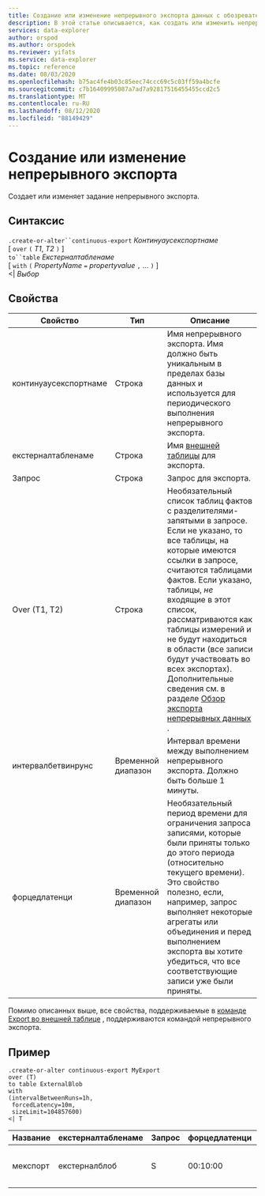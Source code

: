 ```yaml
---
title: Создание или изменение непрерывного экспорта данных с обозреватель данных Azure
description: В этой статье описывается, как создать или изменить непрерывный экспорт данных в Azure обозреватель данных.
services: data-explorer
author: orspod
ms.author: orspodek
ms.reviewer: yifats
ms.service: data-explorer
ms.topic: reference
ms.date: 08/03/2020
ms.openlocfilehash: b75ac4fe4b03c85eec74ccc69c5c03ff59a4bcfe
ms.sourcegitcommit: c7b16409995087a7ad7a92817516455455ccd2c5
ms.translationtype: MT
ms.contentlocale: ru-RU
ms.lasthandoff: 08/12/2020
ms.locfileid: "88149429"
---
```

# <a name="create-or-alter-continuous-export"></a>Создание или изменение непрерывного экспорта

Создает или изменяет задание непрерывного экспорта.

## <a name="syntax"></a>Синтаксис

`.create-or-alter``continuous-export` *Континуаусекспортнаме* <br>
[ `over` `(` *T1*, *T2* `)` ] <br>
`to``table` *Екстерналтабленаме* <br> [ `with` `(` *PropertyName* `=` *propertyvalue* `,` ... `)` ]<br>
\<| *Выбор*

## <a name="properties"></a>Свойства

| Свойство             | Тип     | Описание   |
|----------------------|----------|---------------------------------------|
| континуаусекспортнаме | Строка   | Имя непрерывного экспорта. Имя должно быть уникальным в пределах базы данных и используется для периодического выполнения непрерывного экспорта.      |
| екстерналтабленаме    | Строка   | Имя [внешней таблицы](../externaltables.md) для экспорта.  |
| Запрос                | Строка   | Запрос для экспорта.  |
| Over (T1, T2)        | Строка   | Необязательный список таблиц фактов с разделителями-запятыми в запросе. Если не указано, то все таблицы, на которые имеются ссылки в запросе, считаются таблицами фактов. Если указано, таблицы, *не* входящие в этот список, рассматриваются как таблицы измерений и не будут находиться в области (все записи будут участвовать во всех экспортах). Дополнительные сведения см. в разделе [Обзор экспорта непрерывных данных](continuous-data-export.md) . |
| интервалбетвинрунс  | Временной диапазон | Интервал времени между выполнением непрерывного экспорта. Должно быть больше 1 минуты.   |
| форцедлатенци        | Временной диапазон | Необязательный период времени для ограничения запроса записями, которые были приняты только до этого периода (относительно текущего времени). Это свойство полезно, если, например, запрос выполняет некоторые агрегаты или объединения и перед выполнением экспорта вы хотите убедиться, что все соответствующие записи уже были приняты.

Помимо описанных выше, все свойства, поддерживаемые в [команде Export во внешней таблице](export-data-to-an-external-table.md) , поддерживаются командой непрерывного экспорта. 

## <a name="example"></a>Пример

```kusto
.create-or-alter continuous-export MyExport
over (T)
to table ExternalBlob
with
(intervalBetweenRuns=1h, 
 forcedLatency=10m, 
 sizeLimit=104857600)
<| T
```

| Название     | екстерналтабленаме | Запрос | форцедлатенци | интервалбетвинрунс | курсорскопедтаблес         | експортпропертиес                   |
|----------|-------------------|-------|---------------|---------------------|----------------------------|------------------------------------|
| мекспорт | екстерналблоб      | S     | 00:10:00      | 01:00:00            | [<br>  "[' DB ']. ["]"<br>] | {<br>  "Сизелимит": 104857600<br>} |
